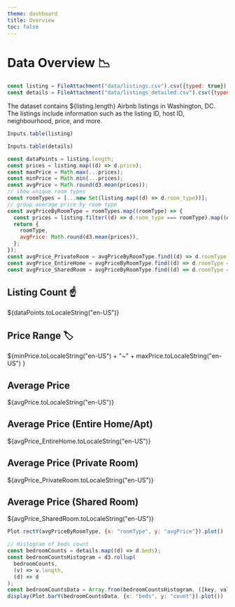 ```yaml
---
theme: dashboard
title: Overview
toc: false
---
```


# Data Overview 📉

<!-- Load and transform the data -->

```js
const listing = FileAttachment("data/listings.csv").csv({typed: true});
const details = FileAttachment("data/listings_detailed.csv").csv({typed: true});
```
The dataset contains ${listing.length} Airbnb listings in Washington, DC. The listings include information such as the listing ID, host ID, neighbourhood, price, and more.

```js
Inputs.table(listing)
```

```js
Inputs.table(details)
```

```js
const dataPoints = listing.length;
const prices = listing.map((d) => d.price);
const maxPrice = Math.max(...prices);
const minPrice = Math.min(...prices);
const avgPrice = Math.round(d3.mean(prices));
// show unique room types
const roomTypes = [...new Set(listing.map((d) => d.room_type))];
// group average price by room type
const avgPriceByRoomType = roomTypes.map((roomType) => {
  const prices = listing.filter((d) => d.room_type === roomType).map((d) => d.price);
  return {
    roomType,
    avgPrice: Math.round(d3.mean(prices)),
  };
});
const avgPrice_PrivateRoom = avgPriceByRoomType.find((d) => d.roomType === "Private room").avgPrice;
const avgPrice_EntireHome = avgPriceByRoomType.find((d) => d.roomType === "Entire home/apt").avgPrice;
const avgPrice_SharedRoom = avgPriceByRoomType.find((d) => d.roomType === "Shared room").avgPrice;
```

<div class="grid grid-cols-4">
  <div class="card">
    <h2>Listing Count ☝️</h2>
    <span class="big">${dataPoints.toLocaleString("en-US")}</span>
  </div>
  <div class="card">
    <h2>Price Range 🏷️</h2>
    <span class="big">${minPrice.toLocaleString("en-US") + "~" + maxPrice.toLocaleString("en-US")
  }</span>
  </div>
  <div class="card">
    <h2>Average Price</h2>
    <span class="big">${avgPrice.toLocaleString("en-US")}</span>
  </div>
  <div class="card">
    <h2>Average Price (Entire Home/Apt)</h2>
    <span class="big">${avgPrice_EntireHome.toLocaleString("en-US")}</span>
  </div>
  <div class="card">
    <h2>Average Price (Private Room)</h2>
    <span class="big">${avgPrice_PrivateRoom.toLocaleString("en-US")}</span>
  </div>
  <div class="card">
    <h2>Average Price (Shared Room)</h2>
    <span class="big">${avgPrice_SharedRoom.toLocaleString("en-US")}</span>
  </div>
</div>

```js
Plot.rectY(avgPriceByRoomType, {x: "roomType", y: "avgPrice"}).plot()
```

```js
// Histogram of beds count
const bedroomCounts = details.map((d) => d.beds);
const bedroomCountsHistogram = d3.rollup(
  bedroomCounts,
  (v) => v.length,
  (d) => d
);
const bedroomCountsData = Array.from(bedroomCountsHistogram, ([key, value]) => ({beds: key, count: value}));
display(Plot.barY(bedroomCountsData, {x: "beds", y: "count"}).plot())
```